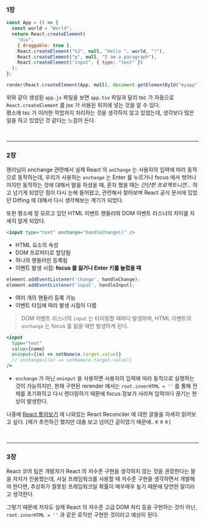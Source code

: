### 1장

```javascript
const App = () => {
  const world = "World";
  return React.createElement(
    "div",
    { draggable: true },
    React.createElement("h2", null, "Hello ", world, "!"),
    React.createElement("p", null, "I am a paragraph"),
    React.createElement("input", { type: "text" })
  );
};

render(React.createElement(App, null), document.getElementById("myapp"));
```

위와 같이 생성된 `app.js` 파일을 보면 `app.tsx` 파일과 달리 tsc 가 자동으로 `React.createElement` 를 jsx 가 사용된 위치에 넣는 것을 알 수 있다.  
평소에 tsc 가 이러한 작업까지 처리하는 것을 생각하지 않고 있었는데, 생각보다 많은 일을 하고 있었던 것 같다는 느낌이 든다.

<br>

---

### 2장  

헨리님이 onchange 관련해서 실제 React 의 `onChange` 는 사용자의 입력에 따라 동적으로 동작하는데, 우리가 사용하는 `onchange` 는 Enter 를 누르거나 focus 에서 벗어나야지만 동작하는 것에 대해서 말을 하셨을 때, 혼자 했을 때는 *간단한 프로젝트니깐...* 하고 넘기게 되었던 점이 다시 눈에 들어왔고, 관련해서 찾아보며 React 공식 문서에 있었던 Diffing 에 대해서 다시 생각해보는 계기가 되었다. 

또한 평소에 잘 모르고 있던 HTML 이벤트 핸들러와 DOM 이벤트 리스너의 차이를 자세히 알게 되었다.

```html
<input type="text" onchange="handleChange()" />
```
- HTML 요소의 속성
- DOM 프로퍼티로 할당됨
- 하나의 핸들러만 등록됨
- 이벤트 발생 시점: **focus 를 잃거나 Enter 키를 눌렀을 때**

```js
element.addEventListener('change', handleChange);
element.addEventListener('input', handleInput);
```
- 여러 개의 핸들러 등록 가능
- 이벤트 타입에 따라 발생 시점이 다름
  
> DOM 이벤트 리스너의 `input` 는 타이핑할 때마다 발생하며, HTML 이벤트의 `onchange` 는 focus 를 잃을 때만 발생하게 된다. 

```jsx
<input
  type="text"
  value={name}
  oninput={(e) => setName(e.target.value)}
  // onchange={(e) => setName(e.target.value)}
/>
```
- `onchange` 가 아닌 `oninput` 을 사용하면 사용자의 입력에 따라 동적으로 실행하는 것이 가능하지만, 현재 구현된 rerender 에서는 `root.innerHTML = ''` 를 통해 전체를 초기화하고 다시 렌더링하기 때문에 focus 정보가 사라져 입력마다 끊기는 현상이 발생한다. 


나중에 [React 톺아보기](https://goidle.github.io/) 에 나와있는 React Reconciler 에 대한 글들을 자세히 읽어보고 싶다. (제가 추천하긴 했지만 대충 보고 넘어간 글이였기 때문에..ㅎㅎㅎ)

<br>

---

### 3장

React 코어 팀은 개발자가 React 의 저수준 구현을 생각하지 않는 것을 권장한다는 말을 저자가 인용했는데, 사실 프레임워크를 사용할 때 저수준 구현을 생각하면서 개발해야 한다면, 추상화가 잘못된 프레임워크일 확률이 매우매우 높기 때문에 당연한 말이라고 생각한다.  

그렇기 때문에 저자도 실제 React 의 저수준 고급 DOM 처리 등을 구현하는 것이 아닌, `root.innerHTML = ''` 과 같은 로직만 구현한 것이라고 예상이 된다.  